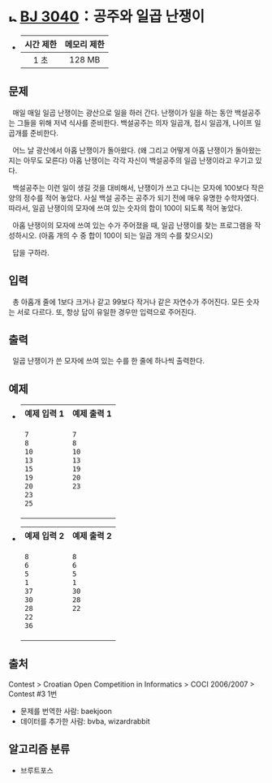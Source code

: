 # <img alt="b2" src="https://d2gd6pc034wcta.cloudfront.net/tier/4.svg" width="16" /> [BJ 3040](https://www.acmicpc.net/problem/3040)：공주와 일곱 난쟁이

- | 시간 제한 | 메모리 제한 |
  | :-------: | :---------: |
  |   1 초    |   128 MB    |

## 문제

&nbsp; 매일 매일 일곱 난쟁이는 광산으로 일을 하러 간다. 난쟁이가 일을 하는 동안 백설공주는 그들을 위해 저녁 식사를 준비한다. 백설공주는 의자 일곱개, 접시 일곱개, 나이프 일곱개를 준비한다.

&nbsp; 어느 날 광산에서 아홉 난쟁이가 돌아왔다. (왜 그리고 어떻게 아홉 난쟁이가 돌아왔는지는 아무도 모른다) 아홉 난쟁이는 각각 자신이 백설공주의 일곱 난쟁이라고 우기고 있다.

&nbsp; 백설공주는 이런 일이 생길 것을 대비해서, 난쟁이가 쓰고 다니는 모자에 100보다 작은 양의 정수를 적어 놓았다. 사실 백설 공주는 공주가 되기 전에 매우 유명한 수학자였다. 따라서, 일곱 난쟁이의 모자에 쓰여 있는 숫자의 합이 100이 되도록 적어 놓았다.

&nbsp; 아홉 난쟁이의 모자에 쓰여 있는 수가 주어졌을 때, 일곱 난쟁이를 찾는 프로그램을 작성하시오. (아홉 개의 수 중 합이 100이 되는 일곱 개의 수를 찾으시오)

&nbsp; 답을 구하라.

## 입력

&nbsp; 총 아홉개 줄에 1보다 크거나 같고 99보다 작거나 같은 자연수가 주어진다. 모든 숫자는 서로 다르다. 또, 항상 답이 유일한 경우만 입력으로 주어진다.

## 출력

&nbsp; 일곱 난쟁이가 쓴 모자에 쓰여 있는 수를 한 줄에 하나씩 출력한다.

## 예제

- <table>
  <tr>
  <th align="center">예제 입력 1</th>
  <th align="center">예제 출력 1</th>
  </tr>
  <tr>
  <td valign="top">

  ```txt
  7
  8
  10
  13
  15
  19
  20
  23
  25
  ```

  </td>
  <td valign="top">

  ```txt
  7
  8
  10
  13
  19
  20
  23


  ```

  </td>
  </tr>
  </table>

- <table>
  <tr>
  <th align="center">예제 입력 2</th>
  <th align="center">예제 출력 2</th>
  </tr>
  <tr>
  <td valign="top">

  ```txt
  8
  6
  5
  1
  37
  30
  28
  22
  36
  ```

  </td>
  <td valign="top">

  ```txt
  8
  6
  5
  1
  30
  28
  22


  ```

  </td>
  </tr>
  </table>

## 출처

Contest > Croatian Open Competition in Informatics > COCI 2006/2007 > Contest #3 1번

- 문제를 번역한 사람: baekjoon
- 데이터를 추가한 사람: bvba, wizardrabbit

## 알고리즘 분류

- 브루트포스
